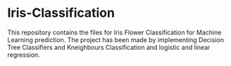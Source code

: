 # Iris-Classification
This repository contains the files for Iris Flower Classification for Machine Learning prediction. The project has been made by implementing Decision Tree Classifiers and Kneighbours Classification and logistic and linear regression.
